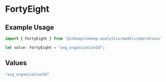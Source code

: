 # FortyEight

## Example Usage

```typescript
import { FortyEight } from "@inkeep/inkeep-analytics/models/operations";

let value: FortyEight = "avg_organizationId";
```

## Values

```typescript
"avg_organizationId"
```